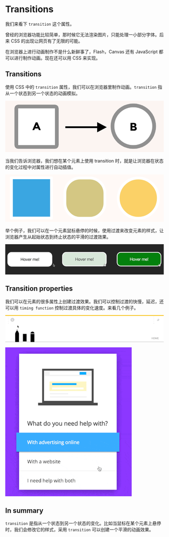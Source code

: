 # Transitions

我们来看下 `transition` 这个属性。

曾经的浏览器功能比较简单，那时候它无法渲染图片，只能处理一小部分字体。后来 CSS 的出现让网页有了无限的可能。

在浏览器上进行动画制作不是什么新鲜事了，Flash，Canvas 还有 JavaScript 都可以进行制作动画。现在还可以用 CSS 来实现。

## Transitions

使用 CSS 中的 `transition` 属性，我们可以在浏览器里制作动画。`transition` 指从一个状态到另一个状态的动画模拟。

![Transitions: A to B](images/ab.png)

当我们告诉浏览器，我们想在某个元素上使用 transition 时，就是让浏览器在状态的变化过程中对属性进行自动插值。

![Animated transition from A to B (http://codepen.io/donovanh/pen/RNdxqw)](images/ab_animated.png)

举个例子，我们可以在一个元素鼠标悬停的时候，使用过渡来改变元素的样式，让浏览器产生从起始状态到终止状态的平滑的过渡效果。

![Animated button (http://codepen.io/donovanh/pen/MYQdZd)](images/button.png)

## Transition properties

我们可以在元素的很多属性上创建过渡效果。我们可以控制过渡的快慢，延迟，还可以用 `timing function` 控制过渡具体的变化速度。来看几个例子。

![Combining transitions (http://in-ni.com/)](images/winnie-min.gif)

![More transitions (http://codepen.io/suez/pen/XJGOyL)](images/transitions-min.gif)

## In summary

`transition` 是指从一个状态到另一个状态的变化。比如当鼠标在某个元素上悬停时，我们会修改它的样式，采用 `transition` 可以创建一个平滑的动画效果。
